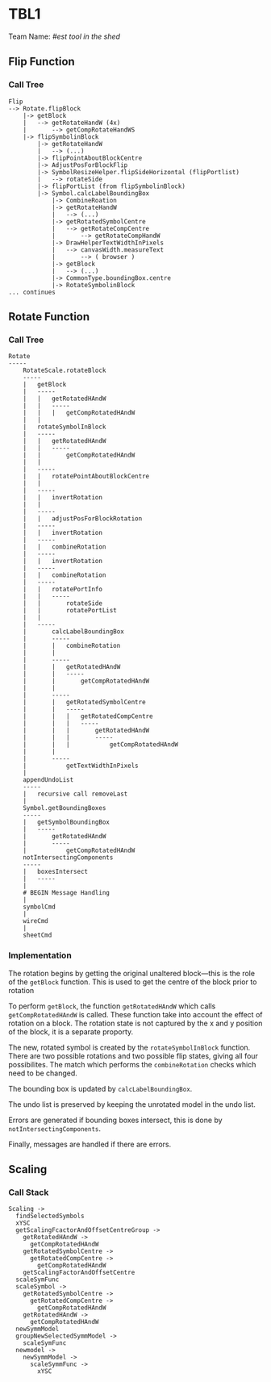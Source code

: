 # TBL1
Team Name: *#est tool in the shed*

## Flip Function

### Call Tree

```
Flip
--> Rotate.flipBlock
    |-> getBlock
    |   --> getRotateHandW (4x)
    |       --> getCompRotateHandWS
    |-> flipSymbolinBlock
        |-> getRotateHandW
        |   --> (...)
        |-> flipPointAboutBlockCentre
        |-> AdjustPosForBlockFlip
        |-> SymbolResizeHelper.flipSideHorizontal (flipPortlist)
        |   --> rotateSide
        |-> flipPortList (from flipSymbolinBlock)
        |-> Symbol.calcLabelBoundingBox
            |-> CombineRoation
            |-> getRotateHandW
            |   --> (...)
            |-> getRotatedSymbolCentre
            |   --> getRotateCompCentre
            |       --> getRotateCompHandW
            |-> DrawHelperTextWidthInPixels
            |   --> canvasWidth.measureText
            |       --> ( browser )
            |-> getBlock
            |   --> (...)
            |-> CommonType.boundingBox.centre
            |-> RotateSymbolinBlock
... continues
```

## Rotate Function

### Call Tree

```
Rotate
-----
    RotateScale.rotateBlock
    -----
    |   getBlock
    |   -----
    |   |   getRotatedHAndW
    |   |   -----
    |   |   |   getCompRotatedHAndW
    |   |
    |   rotateSymbolInBlock
    |   -----
    |   |   getRotatedHAndW
    |   |   -----
    |   |       getCompRotatedHAndW
    |   |
    |   -----
    |   |   rotatePointAboutBlockCentre
    |   |
    |   -----
    |   |   invertRotation
    |   |
    |   -----
    |   |   adjustPosForBlockRotation
    |   -----
    |   |   invertRotation
    |   -----
    |   |   combineRotation
    |   -----
    |   |   invertRotation
    |   -----
    |   |   combineRotation
    |   -----
    |   |   rotatePortInfo
    |   |   -----
    |   |       rotateSide
    |   |       rotatePortList
    |   |
    |   -----
    |       calcLabelBoundingBox
    |       -----
    |       |   combineRotation
    |       |
    |       -----
    |       |   getRotatedHAndW
    |       |   -----
    |       |       getCompRotatedHAndW
    |       |
    |       -----
    |       |   getRotatedSymbolCentre
    |       |   -----
    |       |   |   getRotatedCompCentre
    |       |   |   -----
    |       |   |       getRotatedHAndW
    |       |   |       -----
    |       |   |           getCompRotatedHAndW
    |       |    
    |       -----
    |           getTextWidthInPixels
    |
    appendUndoList
    -----
    |   recursive call removeLast
    |
    Symbol.getBoundingBoxes
    -----
    |   getSymbolBoundingBox
    |   -----
    |       getRotatedHAndW
    |       -----
    |           getCompRotatedHAndW
    notIntersectingComponents
    -----
    |   boxesIntersect
    |   -----
    |
    # BEGIN Message Handling
    |
    symbolCmd
    |
    wireCmd
    |
    sheetCmd
```

### Implementation

The rotation begins by getting the original unaltered block—this is the role of the `getBlock` function. This is used to get the centre of the block prior to rotation

To perform `getBlock`, the function `getRotatedHAndW` which calls `getCompRotatedHAndW` is called. These function take into account the effect of rotation on a block. The rotation state is not captured by the x and y position of the block, it is a separate proporty.

The new, rotated symbol is created by the `rotateSymbolInBlock` function. There are two possible rotations and two possible flip states, giving all four possibilites. The match which performs the `combineRotation` checks which need to be changed.

The bounding box is updated by `calcLabelBoundingBox`.

The undo list is preserved by keeping the unrotated model in the undo list.

Errors are generated if bounding boxes intersect, this is done by `notIntersectingComponents`.

Finally, messages are handled if there are errors.

## Scaling

### Call Stack

```
Scaling ->
  findSelectedSymbols
  xYSC
  getScalingFcactorAndOffsetCentreGroup ->
    getRotatedHAndW ->
      getCompRotatedHAndW
    getRotatedSymbolCentre ->
      getRotatedCompCentre ->
        getCompRotatedHAndW
    getScalingFactorAndOffsetCentre 
  scaleSymFunc
  scaleSymbol ->
    getRotatedSymbolCentre ->
      getRotatedCompCentre ->
        getCompRotatedHAndW
    getRotatedHAndW ->
      getCompRotatedHAndW
  newSymmModel 
  groupNewSelectedSymmModel ->
    scaleSymFunc 
  newmodel ->
    newSymmModel ->
      scaleSymmFunc ->
        xYSC
```